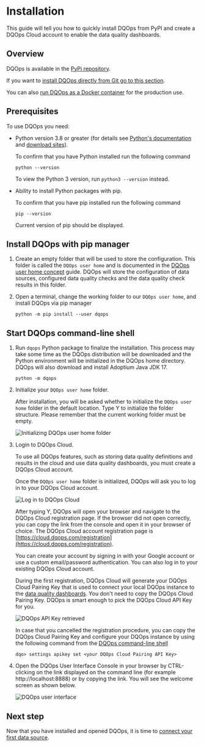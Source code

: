 # Installation
This guide will tell you how to quickly install DQOps from PyPI and create a DQOps Cloud account to enable the data quality dashboards.

## Overview

DQOps is available in the  [PyPi repository](https://pypi.org/project/dqops/).

If you want to [install DQOps directly from Git go to this section](../dqops-installation/install-dqops-from-git.md).

You can also [run DQOps as a Docker container](../dqops-installation/run-dqops-as-docker-container.md) for the production use.


## Prerequisites

To use DQOps you need:

  - Python version 3.8 or greater (for details see [Python's documentation](https://www.python.org/doc/) and [download sites](https://www.python.org/downloads/)).

    To confirm that you have Python installed run the following command
    ```
    python --version
    ```
    To view the Python 3 version, run `python3 --version` instead.


  - Ability to install Python packages with pip.
    
    To confirm that you have pip installed run the following command
    ```
    pip --version
    ```
    Current version of pip should be displayed.


## Install DQOps with pip manager

1. Create an empty folder that will be used to store the configuration. 
   This folder is called the `DQOps user home` and is documented in the
   [DQOps user home concept](../dqo-concepts/dqops-user-home-folder.md) guide.
   DQOps will store the configuration of data sources, configured data quality checks and the data quality check
   results in this folder.

2. Open a terminal, change the working folder to our `DQOps user home`, and install DQOps via pip manager

    ```
    python -m pip install --user dqops
    ```


## Start DQOps command-line shell

1.  Run `dqops` Python package to finalize the installation. This process may take some time as the DQOps distribution will be downloaded
    and the Python environment will be initialized in the DQOps home directory. DQOps will also download and install Adoptium Java JDK 17.

    ```
    python -m dqops
    ```

2.  Initialize your `DQOps user home` folder.

    After installation, you will be asked whether to initialize the `DQOps user home` folder in the default location. 
    Type Y to initialize the folder structure. Please remember that the current working folder must be empty.  

    ![Initializing DQOps user home folder](https://dqops.com/docs/images/getting-started/initializing-user-home-folder2.png)

3.  Login to DQOps Cloud.
   
    To use all DQOps features, such as storing data quality definitions and results in the cloud and use data quality dashboards, you
    must create a DQOps Cloud account.

    Once the `DQOps user home` folder is initialized, DQOps will ask you to log in to your DQOps Cloud account.

    ![Log in to DQOps Cloud](https://dqops.com/docs/images/getting-started/log-in-to-dqops-cloud3.png)

    After typing Y, DQOps will open your browser and navigate to the DQOps Cloud registration page.
    If the browser did not open correctly, you can copy the link from the console and open it in your browser of choice.
    The DQOps Cloud account registration page is [https://cloud.dqops.com/registration](https://cloud.dqops.com/registration).

    You can create your account by signing in with your Google account or use a custom email/password authentication.
    You can also log in to your existing DQOps Cloud account.

    During the first registration, DQOps Cloud will generate your DQOps Cloud Pairing Key that is used to connect your local
    DQOps instance to the [data quality dashboards](../dqo-concepts/types-of-data-quality-dashboards.md).
    You don't need to copy the DQOps Cloud Pairing Key. DQOps is smart enough to pick the DQOps Cloud API Key for you.

    ![DQOps API Key retrieved](https://dqops.com/docs/images/getting-started/dqops-api-key-retrieved.png)

    In case that you cancelled the registration procedure, you can copy the DQOps Cloud Pairing Key and configure your DQOps instance
    by using the following command from the [DQOps command-line shell](../dqo-concepts/command-line-interface.md)

    ```
    dqo> settings apikey set <your DQOps Cloud Pairing API Key>
    ```

4.  Open the DQOps User Interface Console in your browser by CTRL-clicking on the link displayed on the command line (for example http://localhost:8888) 
    or by copying the link. You will see the welcome screen as shown below. 

    ![DQOps user interface](https://dqops.com/docs/images/getting-started/dqops-user-interface.png)

## Next step

Now that you have installed and opened DQOps, it is time to
[connect your first data source](add-data-source-connection.md).